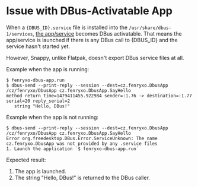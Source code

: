Issue with DBus-Activatable App
=============================

When a `{DBUS_ID}.service` file is installed into the `/usr/share/dbus-1/services`,
[the app/service](./dbus-app.vala) becomes DBus activatable. That means the app/service
is launched if there is any DBus call to {DBUS_ID} and the service hasn't started yet.

However, Snappy, unlike Flatpak, doesn't export DBus service files at all.


Example when the app is running:

```
$ fenryxo-dbus-app.run
$ dbus-send --print-reply --session --dest=cz.fenryxo.DbusApp /cz/fenryxo/DbusApp cz.fenryxo.DbusApp.SayHello
method return time=1479411455.922984 sender=:1.76 -> destination=:1.77 serial=20 reply_serial=2
   string "Hello, DBus!"

```

Example when the app is not running:

```
$ dbus-send --print-reply --session --dest=cz.fenryxo.DbusApp /cz/fenryxo/DbusApp cz.fenryxo.DbusApp.SayHello
Error org.freedesktop.DBus.Error.ServiceUnknown: The name cz.fenryxo.DbusApp was not provided by any .service files
1. Launch the application `$ fenryxo-dbus-app.run`
```

Expected result:

1. The app is launched.
2. The string "Hello, DBus!" is returned to the DBus caller.

